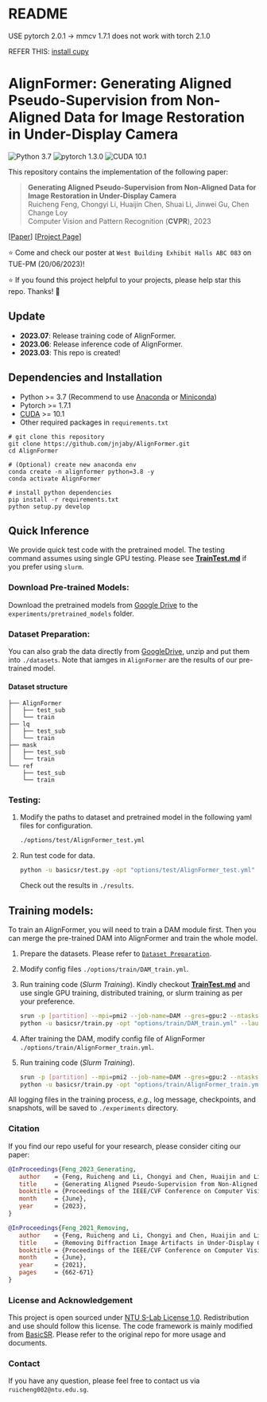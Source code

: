 # README

USE pytorch 2.0.1 -> mmcv 1.7.1 does not work with torch 2.1.0

REFER THIS: [install cupy](https://docs.cupy.dev/en/stable/install.html)


# AlignFormer: Generating Aligned Pseudo-Supervision from Non-Aligned Data for Image Restoration in Under-Display Camera

![Python 3.7](https://img.shields.io/badge/python-3.7-green.svg?style=plastic)
![pytorch 1.3.0](https://img.shields.io/badge/pytorch-1.3.0-green.svg?style=plastic)
![CUDA 10.1](https://camo.githubusercontent.com/5e1f2e59c9910aa4426791d95a714f1c90679f5a/68747470733a2f2f696d672e736869656c64732e696f2f62616467652f637564612d31302e312d677265656e2e7376673f7374796c653d706c6173746963)

This repository contains the implementation of the following paper:
> **Generating Aligned Pseudo-Supervision from Non-Aligned Data for Image Restoration in Under-Display Camera**<br>
> Ruicheng Feng, Chongyi Li, Huaijin Chen, Shuai Li, Jinwei Gu, Chen Change Loy<br>
> Computer Vision and Pattern Recognition (**CVPR**), 2023<br>

[[Paper](https://arxiv.org/abs/2304.06019)]
[[Project Page](https://jnjaby.github.io/projects/AlignFormer/)]


:star: Come and check our poster at `West Building Exhibit Halls ABC 083` on TUE-PM (20/06/2023)!

:star: If you found this project helpful to your projects, please help star this repo. Thanks! :hugs: 


## Update
- **2023.07**: Release training code of AlignFormer.
- **2023.06**: Release inference code of AlignFormer.
- **2023.03**: This repo is created!


## Dependencies and Installation
- Python >= 3.7 (Recommend to use [Anaconda](https://www.anaconda.com/download/#linux) or [Miniconda](https://docs.conda.io/en/latest/miniconda.html))
- Pytorch >= 1.7.1
- [CUDA](https://developer.nvidia.com/cuda-downloads) >= 10.1
- Other required packages in `requirements.txt`
```
# git clone this repository
git clone https://github.com/jnjaby/AlignFormer.git
cd AlignFormer

# (Optional) create new anaconda env
conda create -n alignformer python=3.8 -y
conda activate AlignFormer

# install python dependencies
pip install -r requirements.txt
python setup.py develop
```

## Quick Inference

We provide quick test code with the pretrained model. The testing command assumes using single GPU testing. Please see **[TrainTest.md](docs/TrainTest.md)** if you prefer using `slurm`.

### Download Pre-trained Models:
Download the pretrained models from [Google Drive](https://drive.google.com/drive/folders/1_2DR2BNp5rdCf-hm60K8fkV0t6KAlDOR?usp=sharing) to the `experiments/pretrained_models` folder.


### Dataset Preparation:
You can also grab the data directly from [GoogleDrive](https://drive.google.com/file/d/1Llvsy9T_yRKM9fYXvA_J2zfFUjYTEUJQ/view?usp=drive_link), unzip and put them into `./datasets`. Note that iamges in `AlignFormer` are the results of our pre-trained model.

#### Dataset structure
```
├── AlignFormer
│   ├── test_sub
│   └── train
├── lq
│   ├── test_sub
│   └── train
├── mask
│   ├── test_sub
│   └── train
└── ref
    ├── test_sub
    └── train
```


### Testing:
1. Modify the paths to dataset and pretrained model in the following yaml files for configuration.

    ```bash
    ./options/test/AlignFormer_test.yml
    ```

1. Run test code for data.

    ```bash
    python -u basicsr/test.py -opt "options/test/AlignFormer_test.yml" --launcher="none"
    ```

   Check out the results in `./results`.


## Training models:

To train an AlignFormer, you will need to train a DAM module first. Then you can merge the pre-trained DAM into AlignFormer and train the whole model.

1. Prepare the datasets. Please refer to [`Dataset Preparation`](#dataset-preparation).

1. Modify config files `./options/train/DAM_train.yml`.

1. Run training code (*Slurm Training*). Kindly checkout **[TrainTest.md](docs/TrainTest.md)** and use single GPU training, distributed training, or slurm training as per your preference.

   ```bash
   srun -p [partition] --mpi=pmi2 --job-name=DAM --gres=gpu:2 --ntasks=2 --ntasks-per-node=2 --cpus-per-task=2 --kill-on-bad-exit=1 \
   python -u basicsr/train.py -opt "options/train/DAM_train.yml" --launcher="slurm"
   ```

1. After training the DAM, modify config file of AlignFormer `./options/train/AlignFormer_train.yml`.

1. Run training code (*Slurm Training*).

   ```bash
   srun -p [partition] --mpi=pmi2 --job-name=DAM --gres=gpu:2 --ntasks=2 --ntasks-per-node=2 --cpus-per-task=2 --kill-on-bad-exit=1 \
   python -u basicsr/train.py -opt "options/train/AlignFormer_train.yml" --launcher="slurm"
   ```

All logging files in the training process, *e.g.*, log message, checkpoints, and snapshots, will be saved to `./experiments` directory.




### Citation

   If you find our repo useful for your research, please consider citing our paper:

   ```bibtex
   @InProceedings{Feng_2023_Generating,
      author    = {Feng, Ruicheng and Li, Chongyi and Chen, Huaijin and Li, Shuai and Gu, Jinwei and Loy, Chen Change},
      title     = {Generating Aligned Pseudo-Supervision from Non-Aligned Data for Image Restoration in Under-Display Camera},
      booktitle = {Proceedings of the IEEE/CVF Conference on Computer Vision and Pattern Recognition (CVPR)},
      month     = {June},
      year      = {2023},
   }
   ```
   ```bibtex
   @InProceedings{Feng_2021_Removing,
      author    = {Feng, Ruicheng and Li, Chongyi and Chen, Huaijin and Li, Shuai and Loy, Chen Change and Gu, Jinwei},
      title     = {Removing Diffraction Image Artifacts in Under-Display Camera via Dynamic Skip Connection Network},
      booktitle = {Proceedings of the IEEE/CVF Conference on Computer Vision and Pattern Recognition (CVPR)},
      month     = {June},
      year      = {2021},
      pages     = {662-671}
   }
   ```


### License and Acknowledgement

This project is open sourced under [NTU S-Lab License 1.0](https://github.com/jnjaby/AlignFormer/blob/main/LICENSE). Redistribution and use should follow this license.
The code framework is mainly modified from [BasicSR](https://github.com/xinntao/BasicSR). Please refer to the original repo for more usage and documents.


### Contact

If you have any question, please feel free to contact us via `ruicheng002@ntu.edu.sg`.
